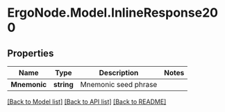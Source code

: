 # ErgoNode.Model.InlineResponse200

## Properties

Name | Type | Description | Notes
------------ | ------------- | ------------- | -------------
**Mnemonic** | **string** | Mnemonic seed phrase | 

[[Back to Model list]](../README.md#documentation-for-models) [[Back to API list]](../README.md#documentation-for-api-endpoints) [[Back to README]](../README.md)

